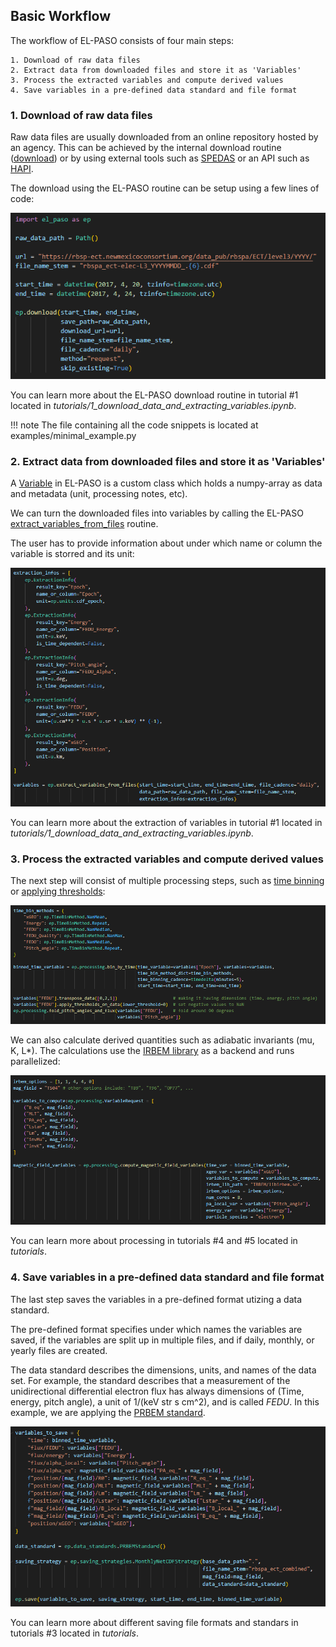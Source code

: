 ## Basic Workflow

The workflow of EL-PASO consists of four main steps:

    1. Download of raw data files
    2. Extract data from downloaded files and store it as 'Variables'
    3. Process the extracted variables and compute derived values
    4. Save variables in a pre-defined data standard and file format

### 1. Download of raw data files

Raw data files are usually downloaded from an online repository hosted by an agency. This can be achieved by the internal download routine ([download](../API_reference/download.md)) or by using external tools such as [SPEDAS](https://github.com/spedas/pyspedas) or an API such as [HAPI](https://hapi-server.github.io/).

The download using the EL-PASO routine can be setup using a few lines of code:

![EL-PASO download routine](../figures/ep_download.png)

You can learn more about the EL-PASO download routine in tutorial #1 located in *tutorials/1_download_data_and_extracting_variables.ipynb*.

!!! note
    The file containing all the code snippets is located at examples/minimal_example.py

### 2. Extract data from downloaded files and store it as 'Variables'

A [Variable](../API_reference/variable.md) in EL-PASO is a custom class which holds a numpy-array as data and metadata (unit, processing notes, etc).

We can turn the downloaded files into variables by calling the EL-PASO [extract_variables_from_files](../API_reference/extract_variables_from_files.md) routine.

The user has to provide information about under which name or column the variable is storred and its unit:

![EL-PASO extract variables routine](../figures/ep_extract_variables.png)

You can learn more about the extraction of variables in tutorial #1 located in *tutorials/1_download_data_and_extracting_variables.ipynb*.

### 3. Process the extracted variables and compute derived values

The next step will consist of multiple processing steps, such as [time binning](../API_reference/processing/bin_by_time.md) or [applying thresholds](../API_reference/variable.md):

![EL-PASO processing](../figures/ep_processing.png)

We can also calculate derived quantities such as adiabatic invariants (mu, K, L*). The calculations use the [IRBEM library](https://github.com/PRBEM/IRBEM) as a backend and runs parallelized:

![EL-PASO derived quantities](../figures/ep_derived_quantities.png)

You can learn more about processing in tutorials #4 and #5 located in *tutorials*.

### 4. Save variables in a pre-defined data standard and file format

The last step saves the variables in a pre-defined format utizing a data standard.  

The pre-defined format specifies under which names the variables are saved, if the variables are split up in multiple files, and if daily, monthly, or yearly files are created.

The data standard describes the dimensions, units, and names of the data set.
For example, the standard describes that a measurement of the unidirectional differential electron flux has always dimensions of (Time, energy, pitch angle), a unit of 1/(keV str s cm^2), and is called *FEDU*.
In this example, we are applying the [PRBEM standard](https://prbem.github.io/documents/Standard_File_Format.pdf).

![EL-PASO saving](../figures/ep_saving.png)

You can learn more about different saving file formats and standars in tutorials #3 located in *tutorials*.
